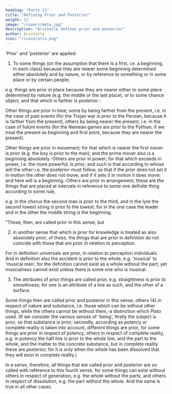 ```yaml
---
heading: "Parts 11"
title: "Defining Prior and Posterior"
weight: 12
image: "/covers/meta.jpg"
description: "Aristotle defines prior and posterior"
author: Aristotle
icon: "/icons/aris.png"
---
```




'Prior' and 'posterior' are applied:

1. To some things (on the assumption that there is a first, i.e. a beginning, in each class) because they are nearer some beginning determined either absolutely and by nature, or by reference to something or in some place or by certain people; 

e.g. things are prior in place because they are nearer either to some place determined by nature (e.g. the middle or the last place), or to some chance object; and that which is farther is posterior.-

Other things are prior in time; some by being farther from the present, i.e. in the case of past events (for the Trojan war is prior to the Persian, because it is farther from the present), others by being nearer the present, i.e. in the case of future events (for the Nemean games are prior to the Pythian, if we treat the present as beginning and first point, because they are nearer the present).

Other things are prior in movement; for that which is nearer the first mover is prior (e.g. the boy is prior to the man); and the prime mover also is a beginning absolutely.-Others are prior in power; for that which exceeds in power, i.e. the more powerful, is prior; and such is that according to whose will the other-i.e. the posterior-must follow, so that if the prior does not set it in motion the other does not move, and if it sets it in motion it does move; and here will is a beginning.-Others are prior in arrangement; these are the things that are placed at intervals in reference to some one definite thing according to some rule, 

e.g. in the chorus the second man is prior to the third, and in the lyre the second lowest string is prior to the lowest; for in the one case the leader and in the other the middle string is the beginning.

"These, then, are called prior in this sense, but

2. in another sense that which is prior for knowledge is treated as also absolutely prior; of these, the things that are prior in definition do not coincide with those that are prior in relation to perception. 

For in definition universals are prior, in relation to perception individuals. And in definition also the accident is prior to the whole, e.g. 'musical' to 'musical man', for the definition cannot exist as a whole without the part; yet musicalness cannot exist unless there is some one who is musical.

3. The attributes of prior things are called prior, e.g. straightness is prior to smoothness; for one is an attribute of a line as such, and the other of a surface.

Some things then are called prior and posterior in this sense, others (4) in respect of nature and substance, i.e. those which can be without other things, while the others cannot be without them,-a distinction which Plato used. (If we consider the various senses of 'being', firstly the subject is prior, so that substance is prior; secondly, according as potency or complete reality is taken into account, different things are prior, for some things are prior in respect of potency, others in respect of complete reality, e.g. in potency the half line is prior to the whole line, and the part to the whole, and the matter to the concrete substance, but in complete reality these are posterior; for it is only when the whole has been dissolved that they will exist in complete reality.) 

In a sense, therefore, all things that are called prior and posterior are so called with reference to this fourth sense; for some things can exist without others in respect of generation, e.g. the whole without the parts, and others in respect of dissolution, e.g. the part without the whole. And the same is true in all other cases.

